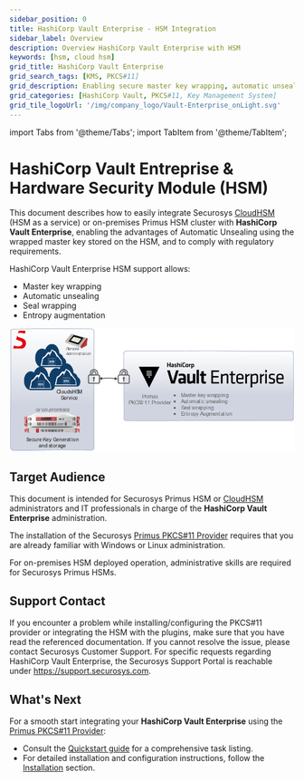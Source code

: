 ```yaml
---
sidebar_position: 0
title: HashiCorp Vault Enterprise - HSM Integration
sidebar_label: Overview
description: Overview HashiCorp Vault Enterprise with HSM
keywords: [hsm, cloud hsm]
grid_title: HashiCorp Vault Enterprise
grid_search_tags: [KMS, PKCS#11]
grid_description: Enabling secure master key wrapping, automatic unsealing, seal wrapping, and entropy augmentation. This integration ensures compliance with regulatory requirements while enhancing security through the use of hardware-based key management.
grid_categories: [HashiCorp Vault, PKCS#11, Key Management System]
grid_tile_logoUrl: '/img/company_logo/Vault-Enterprise_onLight.svg'
---
```


import Tabs from '@theme/Tabs';
import TabItem from '@theme/TabItem';

# HashiCorp Vault Entreprise & Hardware Security Module (HSM)

This document describes how to easily integrate Securosys [CloudHSM](../../cloudhsm/overview) (HSM as a service) or on-premises Primus HSM cluster with **HashiCorp Vault Enterprise**, enabling the advantages of Automatic Unsealing using the wrapped master key stored on the HSM, and to comply with regulatory requirements. 

HashiCorp Vault Enterprise HSM support allows: 
- Master key wrapping
- Automatic unsealing
- Seal wrapping
- Entropy augmentation

![](./img/HC-vault-E-diagram.png)

## Target Audience

This document is intended for Securosys Primus HSM or [CloudHSM](../../cloudhsm/overview)
administrators and IT professionals in charge of the **HashiCorp Vault Enterprise** administration.

The installation of the Securosys [Primus PKCS#11 Provider](../pkcs/overview) requires that you are already familiar with Windows or Linux administration.

For on-premises HSM deployed operation, administrative skills are required for Securosys Primus HSMs.

## Support Contact

If you encounter a problem while installing/configuring the PKCS#11 provider or
integrating the HSM with the plugins, make sure that you have read the
referenced documentation. If you cannot resolve the issue, please
contact Securosys Customer Support. For specific requests regarding
HashiCorp Vault Enterprise, the Securosys
Support Portal is reachable under https://support.securosys.com.

## What's Next

For a smooth start integrating your **HashiCorp Vault Enterprise** using the [Primus PKCS#11 Provider](../pkcs/overview):
- Consult the [Quickstart guide](./quickstart) for a comprehensive task listing.
- For detailed installation and configuration instructions, follow the [Installation](/hc-vault-enterprise/category/installation) section.
